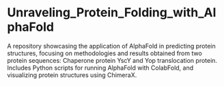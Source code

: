 # Unraveling_Protein_Folding_with_AlphaFold
A repository showcasing the application of AlphaFold in predicting protein structures, focusing on methodologies and results obtained from two protein sequences: Chaperone protein YscY and Yop translocation protein. Includes Python scripts for running AlphaFold with ColabFold, and visualizing protein structures using ChimeraX.
